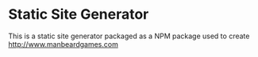 # Static Site Generator
This is a static site generator packaged as a NPM package used to create http://www.manbeardgames.com